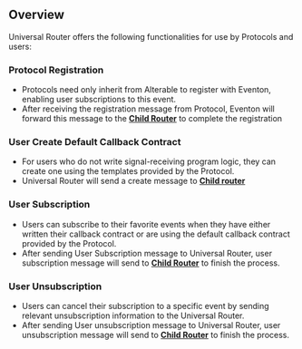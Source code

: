 ## Overview

Universal Router offers the following functionalities for use by Protocols and users:

### Protocol Registration

- Protocols need only inherit from Alterable to register with Eventon, enabling user subscriptions to this event.
- After receiving the registration message from Protocol, Eventon will forward this message to the [**Child Router**](/docs/Architecture/ChildRouter#establishing-a-messenger) to complete the registration

### User Create Default Callback Contract

- For users who do not write signal-receiving program logic, they can create one using the templates provided by the Protocol.
- Universal Router will send a create message to [**Child router**](/docs/Architecture/ChildRouter#creating-user-default-callback-contracts)

### User Subscription

- Users can subscribe to their favorite events when they have either written their callback contract or are using the default callback contract provided by the Protocol.
- After sending User Subscription message to Universal Router, user subscription message will send to [**Child Router**](/docs/Architecture/ChildRouter#user-subscription) to finish the process.

### User Unsubscription

- Users can cancel their subscription to a specific event by sending relevant unsubscription information to the Universal Router.
- After sending User unsubscription message to Universal Router, user unsubscription message will send to [**Child Router**](/docs/Architecture/ChildRouter#user-unsubscription) to finish the process.
